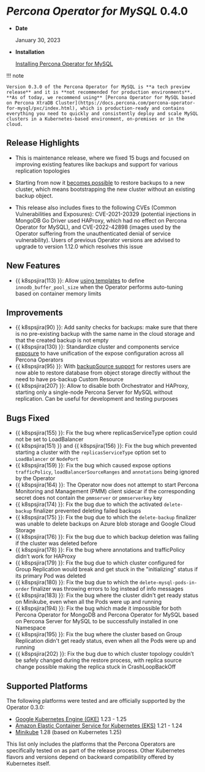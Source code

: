 # *Percona Operator for MySQL* 0.4.0

* **Date**

    January 30, 2023

* **Installation**

    [Installing Percona Operator for MySQL](../index.md#advanced-installation-guides)

!!! note

    Version 0.3.0 of the Percona Operator for MySQL is **a tech preview release** and it is **not recommended for production environments**. **As of today, we recommend using** [Percona Operator for MySQL based on Percona XtraDB Cluster](https://docs.percona.com/percona-operator-for-mysql/pxc/index.html), which is production-ready and contains everything you need to quickly and consistently deploy and scale MySQL clusters in a Kubernetes-based environment, on-premises or in the cloud.

## Release Highlights

* This is maintenance release, where we fixed 15 bugs and focused on improving existing features like backups and support for various replication topologies

* Starting from now it [becomes possible](backups.md#restore-the-cluster-from-a-previously-saved-backup) to restore backups to a new cluster, which means bootstrapping the new cluster without an existing backup object.

* This release also includes fixes to the following CVEs (Common Vulnerabilities and Exposures): CVE-2021-20329 (potential injections in MongoDB Go Driver used HAProxy, which had no effect on Percona Operator for MySQL), and CVE-2022-42898 (images used by the Operator suffering from the unauthenticated denial of service vulnerability). Users of previous Operator versions are advised to upgrade to version 1.12.0 which resolves this issue

## New Features

* {{ k8spsjira(113) }}: Allow [using templates](../options.md/auto-tuning-mysql-options) to define `innodb_buffer_pool_size` when the Operator performs auto-tuning based on container memory limits 

## Improvements

* {{ k8spsjira(90) }}: Add sanity checks for backups: make sure that there is no pre-existing backup with the same name in the cloud storage and that the created backup is not empty
* {{ k8spsjira(130) }}: Standardize cluster and components service [exposure](../expose.md) to have unification of the expose configuration across all Percona Operators
* {{ k8spsjira(95) }}: With [backupSource support](../backups.md#restore-the-cluster-from-a-previously-saved-backup) for restores users are now able to restore database from object storage directly without the need to have ps-backup Custom Resource
* {{ k8spsjira(207) }}: Allow to disable both Orchestrator and HAProxy, starting only a single-node Percona Server for MySQL without replication. Can be useful for development and testing purposes

## Bugs Fixed

* {{ k8spsjira(155) }}: Fix the bug where replicasServiceType option could not be set to LoadBalancer
* {{ k8spsjira(151) }} and {{ k8spsjira(156) }}: Fix the bug which prevented starting a cluster with the `replicasServiceType` option set to `LoadBalancer` or `NodePort`
* {{ k8spsjira(159) }}: Fix the bug which caused expose options `trafficPolicy`, `loadBalancerSourceRanges` and `annotations` being ignored by the Operator 
* {{ k8spsjira(164) }}: The Operator now does not attempt to start Percona Monitoring and Management (PMM) client sidecar if the corresponding secret does not contain the `pmmserver` or `pmmserverkey` key 
* {{ k8spsjira(174) }}: Fix the bug due to which the activated `delete-backup` finalizer prevented deleting failed backups
* {{ k8spsjira(175) }}: Fix the bug due to which the `delete-backup` finalizer was unable to delete backups on Azure blob storage and Google Cloud Storage
* {{ k8spsjira(176) }}: Fix the bug due to which backup deletion was failing if the cluster was deleted before
* {{ k8spsjira(178) }}: Fix the bug where annotations and trafficPolicy didn’t work for HAProxy
* {{ k8spsjira(179) }}: Fix the bug due to which cluster configured for Group Replication would break and get stuck in the "initializing" status if its primary Pod was deleted
* {{ k8spsjira(180) }}: Fix the bug due to which the `delete-mysql-pods-in-order` finalizer was throwing errors to log instead of info messages
* {{ k8spsjira(183) }}: Fix the bug where the cluster didn't get ready status on Minikube, even when all the Pods were up and running
* {{ k8spsjira(194) }}: Fix the bug which made it impossible for both Percona Operator for MongoDB and Percona Operator for MySQL based on Percona Server for MySQL to be successfully installed in one Namespace
* {{ k8spsjira(195) }}: Fix the bug where the cluster based on Group Replication didn't get ready status, even when all the Pods were up and running
* {{ k8spsjira(202) }}: Fix the bug due to which cluster topology couldn’t be safely changed during the restore process, with replica source change possible making the replica stuck in CrashLoopBackOff

## Supported Platforms

The following platforms were tested and are officially supported by the Operator
0.3.0:

* [Google Kubernetes Engine (GKE)](https://cloud.google.com/kubernetes-engine) 1.23 - 1.25
* [Amazon Elastic Container Service for Kubernetes (EKS)](https://aws.amazon.com) 1.21 - 1.24
* [Minikube](https://minikube.sigs.k8s.io/docs/) 1.28 (based on Kubernetes 1.25)

This list only includes the platforms that the Percona Operators are specifically tested on as part of the release process. Other Kubernetes flavors and versions depend on backward compatibility offered by Kubernetes itself.
